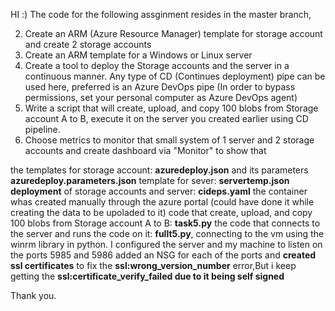 HI :)
The code for the following assginment resides in the master branch,

2. Create an ARM (Azure Resource Manager) template for storage account and create 2 storage accounts
3. Create an ARM template for a Windows or Linux server
4. Create a tool to deploy the Storage accounts and the server in a continuous manner. Any type of CD (Continues deployment) pipe can be used here, preferred is an Azure DevOps pipe (In order to bypass permissions, set your personal computer as Azure DevOps agent)
5. Write a script that will create, upload, and copy 100 blobs from Storage account A to B, execute it on the server you created earlier using CD pipeline.
6. Choose metrics to monitor that small system of 1 server and 2 storage accounts   and create dashboard via "Monitor" to show that

the templates for storage account: **azuredeploy.json** and its parameters **azuredeploy.parameters.json**
template for sever: **servertemp.json**
**deployment** of storage accounts and server: **cideps.yaml**
the container whas created manually through the azure portal (could have done it while creating the data to be upoladed to it)
code that create, upload, and copy 100 blobs from Storage account A to B: **task5.py**
the code that connects to the server and runs the code on it: **fullt5.py**, connecting to the vm using the winrm library in python.
    I configured the server and my machine to listen on the ports 5985 and 5986
    added an NSG for each of the ports and **created ssl certificates** to fix the **ssl:wrong_version_number** error,But i keep getting the **ssl:certificate_verify_failed due to it being self signed**

Thank you.
